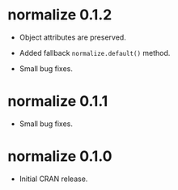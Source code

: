 # normalize 0.1.2

* Object attributes are preserved.

* Added fallback `normalize.default()` method.

* Small bug fixes.

# normalize 0.1.1

* Small bug fixes.

# normalize 0.1.0

* Initial CRAN release.

